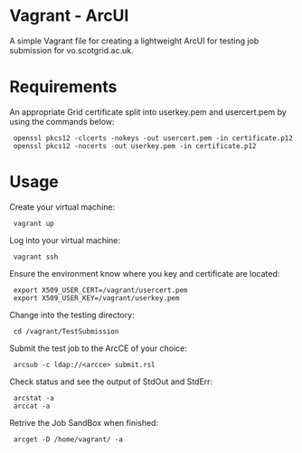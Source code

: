 Vagrant - ArcUI
===============

A simple Vagrant file for creating a lightweight ArcUI for testing job submission for vo.scotgrid.ac.uk.


Requirements
============

An appropriate Grid certificate split into userkey.pem and usercert.pem by using the commands below:
``` 
 openssl pkcs12 -clcerts -nokeys -out usercert.pem -in certificate.p12
 openssl pkcs12 -nocerts -out userkey.pem -in certificate.p12
```
Usage
=====

Create your virtual machine:
```
 vagrant up
```
Log into your virtual machine:
```
 vagrant ssh
```
Ensure the environment know where you key and certificate are located:
``` 
 export X509_USER_CERT=/vagrant/usercert.pem
 export X509_USER_KEY=/vagrant/userkey.pem
```
Change into the testing directory:
```
 cd /vagrant/TestSubmission
```
Submit the test job to the ArcCE of your choice:
```
 arcsub -c ldap://<arcce> submit.rsl
```
Check status and see the output of StdOut and StdErr:
```
 arcstat -a
 arccat -a
```
Retrive the Job SandBox when finished:
```
 arcget -D /home/vagrant/ -a
```
